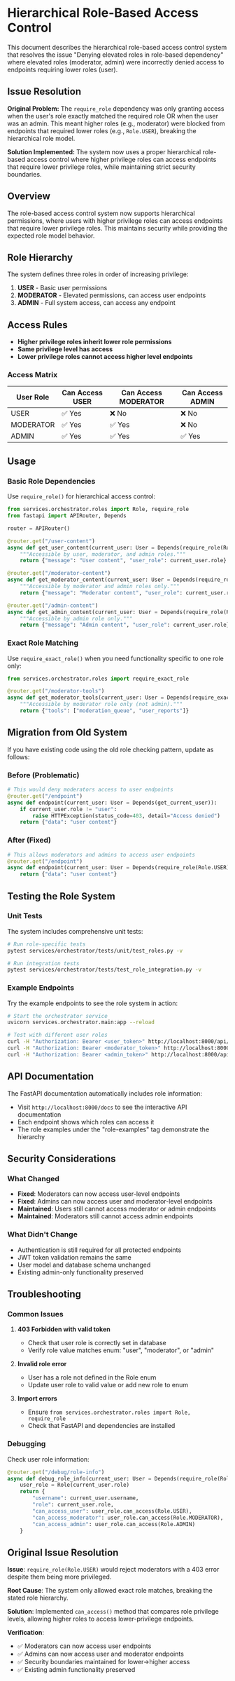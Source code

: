 # Hierarchical Role-Based Access Control

This document describes the hierarchical role-based access control system that resolves the issue "Denying elevated roles in role-based dependency" where elevated roles (moderator, admin) were incorrectly denied access to endpoints requiring lower roles (user).

## Issue Resolution

**Original Problem:** The `require_role` dependency was only granting access when the user's role exactly matched the required role OR when the user was an admin. This meant higher roles (e.g., moderator) were blocked from endpoints that required lower roles (e.g., `Role.USER`), breaking the hierarchical role model.

**Solution Implemented:** The system now uses a proper hierarchical role-based access control where higher privilege roles can access endpoints that require lower privilege roles, while maintaining strict security boundaries.

## Overview

The role-based access control system now supports hierarchical permissions, where users with higher privilege roles can access endpoints that require lower privilege roles. This maintains security while providing the expected role model behavior.

## Role Hierarchy

The system defines three roles in order of increasing privilege:

1. **USER** - Basic user permissions
2. **MODERATOR** - Elevated permissions, can access user endpoints  
3. **ADMIN** - Full system access, can access any endpoint

## Access Rules

- **Higher privilege roles inherit lower role permissions**
- **Same privilege level has access**
- **Lower privilege roles cannot access higher level endpoints**

### Access Matrix

| User Role | Can Access USER | Can Access MODERATOR | Can Access ADMIN |
|-----------|----------------|---------------------|------------------|
| USER      | ✅ Yes         | ❌ No               | ❌ No            |
| MODERATOR | ✅ Yes         | ✅ Yes              | ❌ No            |
| ADMIN     | ✅ Yes         | ✅ Yes              | ✅ Yes           |

## Usage

### Basic Role Dependencies

Use `require_role()` for hierarchical access control:

```python
from services.orchestrator.roles import Role, require_role
from fastapi import APIRouter, Depends

router = APIRouter()

@router.get("/user-content")
async def get_user_content(current_user: User = Depends(require_role(Role.USER))):
    """Accessible by user, moderator, and admin roles."""
    return {"message": "User content", "user_role": current_user.role}

@router.get("/moderator-content") 
async def get_moderator_content(current_user: User = Depends(require_role(Role.MODERATOR))):
    """Accessible by moderator and admin roles only."""
    return {"message": "Moderator content", "user_role": current_user.role}

@router.get("/admin-content")
async def get_admin_content(current_user: User = Depends(require_role(Role.ADMIN))):
    """Accessible by admin role only."""
    return {"message": "Admin content", "user_role": current_user.role}
```

### Exact Role Matching

Use `require_exact_role()` when you need functionality specific to one role only:

```python
from services.orchestrator.roles import require_exact_role

@router.get("/moderator-tools")
async def get_moderator_tools(current_user: User = Depends(require_exact_role(Role.MODERATOR))):
    """Accessible by moderator role only (not admin)."""
    return {"tools": ["moderation_queue", "user_reports"]}
```

## Migration from Old System

If you have existing code using the old role checking pattern, update as follows:

### Before (Problematic)
```python
# This would deny moderators access to user endpoints
@router.get("/endpoint")
async def endpoint(current_user: User = Depends(get_current_user)):
    if current_user.role != "user":
        raise HTTPException(status_code=403, detail="Access denied")
    return {"data": "user content"}
```

### After (Fixed)
```python
# This allows moderators and admins to access user endpoints
@router.get("/endpoint")
async def endpoint(current_user: User = Depends(require_role(Role.USER))):
    return {"data": "user content"}
```

## Testing the Role System

### Unit Tests

The system includes comprehensive unit tests:

```bash
# Run role-specific tests
pytest services/orchestrator/tests/unit/test_roles.py -v

# Run integration tests
pytest services/orchestrator/tests/test_role_integration.py -v
```

### Example Endpoints

Try the example endpoints to see the role system in action:

```bash
# Start the orchestrator service
uvicorn services.orchestrator.main:app --reload

# Test with different user roles
curl -H "Authorization: Bearer <user_token>" http://localhost:8000/api/v1/examples/user-content
curl -H "Authorization: Bearer <moderator_token>" http://localhost:8000/api/v1/examples/user-content
curl -H "Authorization: Bearer <admin_token>" http://localhost:8000/api/v1/examples/user-content
```

## API Documentation

The FastAPI documentation automatically includes role information:

- Visit `http://localhost:8000/docs` to see the interactive API documentation
- Each endpoint shows which roles can access it
- The role examples under the "role-examples" tag demonstrate the hierarchy

## Security Considerations

### What Changed
- **Fixed**: Moderators can now access user-level endpoints
- **Fixed**: Admins can now access user and moderator-level endpoints
- **Maintained**: Users still cannot access moderator or admin endpoints
- **Maintained**: Moderators still cannot access admin endpoints

### What Didn't Change
- Authentication is still required for all protected endpoints
- JWT token validation remains the same
- User model and database schema unchanged
- Existing admin-only functionality preserved

## Troubleshooting

### Common Issues

1. **403 Forbidden with valid token**
   - Check that user role is correctly set in database
   - Verify role value matches enum: "user", "moderator", or "admin"

2. **Invalid role error**
   - User has a role not defined in the Role enum
   - Update user role to valid value or add new role to enum

3. **Import errors**
   - Ensure `from services.orchestrator.roles import Role, require_role`
   - Check that FastAPI and dependencies are installed

### Debugging

Check user role information:

```python
@router.get("/debug/role-info")
async def debug_role_info(current_user: User = Depends(require_role(Role.USER))):
    user_role = Role(current_user.role)
    return {
        "username": current_user.username,
        "role": current_user.role,
        "can_access_user": user_role.can_access(Role.USER),
        "can_access_moderator": user_role.can_access(Role.MODERATOR),
        "can_access_admin": user_role.can_access(Role.ADMIN)
    }
```

## Original Issue Resolution

**Issue**: `require_role(Role.USER)` would reject moderators with a 403 error despite them being more privileged.

**Root Cause**: The system only allowed exact role matches, breaking the stated role hierarchy.

**Solution**: Implemented `can_access()` method that compares role privilege levels, allowing higher roles to access lower-privilege endpoints.

**Verification**: 
- ✅ Moderators can now access user endpoints
- ✅ Admins can now access user and moderator endpoints  
- ✅ Security boundaries maintained for lower→higher access
- ✅ Existing admin functionality preserved